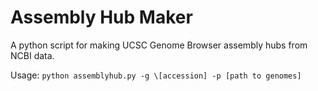 # Assembly Hub Maker
A python script for making UCSC Genome Browser assembly hubs from NCBI data. 

Usage:
`python assemblyhub.py -g \[accession] -p [path to genomes]`

